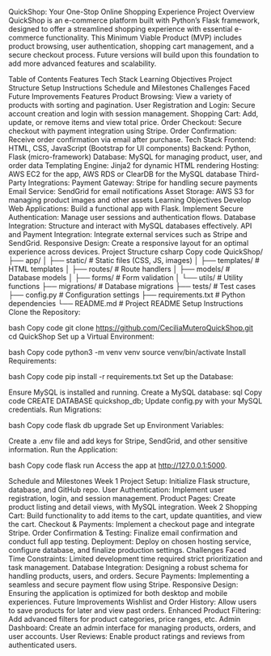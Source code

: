 
QuickShop: Your One-Stop Online Shopping Experience
Project Overview
QuickShop is an e-commerce platform built with Python’s Flask framework, designed to offer a streamlined shopping experience with essential e-commerce functionality. This Minimum Viable Product (MVP) includes product browsing, user authentication, shopping cart management, and a secure checkout process. Future versions will build upon this foundation to add more advanced features and scalability.

Table of Contents
Features
Tech Stack
Learning Objectives
Project Structure
Setup Instructions
Schedule and Milestones
Challenges Faced
Future Improvements
Features
Product Browsing: View a variety of products with sorting and pagination.
User Registration and Login: Secure account creation and login with session management.
Shopping Cart: Add, update, or remove items and view total price.
Order Checkout: Secure checkout with payment integration using Stripe.
Order Confirmation: Receive order confirmation via email after purchase.
Tech Stack
Frontend: HTML, CSS, JavaScript (Bootstrap for UI components)
Backend: Python, Flask (micro-framework)
Database: MySQL for managing product, user, and order data
Templating Engine: Jinja2 for dynamic HTML rendering
Hosting: AWS EC2 for the app, AWS RDS or ClearDB for the MySQL database
Third-Party Integrations:
Payment Gateway: Stripe for handling secure payments
Email Service: SendGrid for email notifications
Asset Storage: AWS S3 for managing product images and other assets
Learning Objectives
Develop Web Applications: Build a functional app with Flask.
Implement Secure Authentication: Manage user sessions and authentication flows.
Database Integration: Structure and interact with MySQL databases effectively.
API and Payment Integration: Integrate external services such as Stripe and SendGrid.
Responsive Design: Create a responsive layout for an optimal experience across devices.
Project Structure
csharp
Copy code
QuickShop/
├── app/
│   ├── static/         # Static files (CSS, JS, images)
│   ├── templates/      # HTML templates
│   ├── routes/         # Route handlers
│   ├── models/         # Database models
│   ├── forms/          # Form validation
│   └── utils/          # Utility functions
├── migrations/         # Database migrations
├── tests/              # Test cases
├── config.py           # Configuration settings
├── requirements.txt    # Python dependencies
└── README.md           # Project README
Setup Instructions
Clone the Repository:

bash
Copy code
git clone https://github.com/CeciliaMuteroQuickShop.git
cd QuickShop
Set up a Virtual Environment:

bash
Copy code
python3 -m venv venv
source venv/bin/activate
Install Requirements:

bash
Copy code
pip install -r requirements.txt
Set up the Database:

Ensure MySQL is installed and running.
Create a MySQL database:
sql
Copy code
CREATE DATABASE quickshop_db;
Update config.py with your MySQL credentials.
Run Migrations:

bash
Copy code
flask db upgrade
Set up Environment Variables:

Create a .env file and add keys for Stripe, SendGrid, and other sensitive information.
Run the Application:

bash
Copy code
flask run
Access the app at http://127.0.0.1:5000.

Schedule and Milestones
Week 1
Project Setup: Initialize Flask structure, database, and GitHub repo.
User Authentication: Implement user registration, login, and session management.
Product Pages: Create product listing and detail views, with MySQL integration.
Week 2
Shopping Cart: Build functionality to add items to the cart, update quantities, and view the cart.
Checkout & Payments: Implement a checkout page and integrate Stripe.
Order Confirmation & Testing: Finalize email confirmation and conduct full app testing.
Deployment: Deploy on chosen hosting service, configure database, and finalize production settings.
Challenges Faced
Time Constraints: Limited development time required strict prioritization and task management.
Database Integration: Designing a robust schema for handling products, users, and orders.
Secure Payments: Implementing a seamless and secure payment flow using Stripe.
Responsive Design: Ensuring the application is optimized for both desktop and mobile experiences.
Future Improvements
Wishlist and Order History: Allow users to save products for later and view past orders.
Enhanced Product Filtering: Add advanced filters for product categories, price ranges, etc.
Admin Dashboard: Create an admin interface for managing products, orders, and user accounts.
User Reviews: Enable product ratings and reviews from authenticated users.
